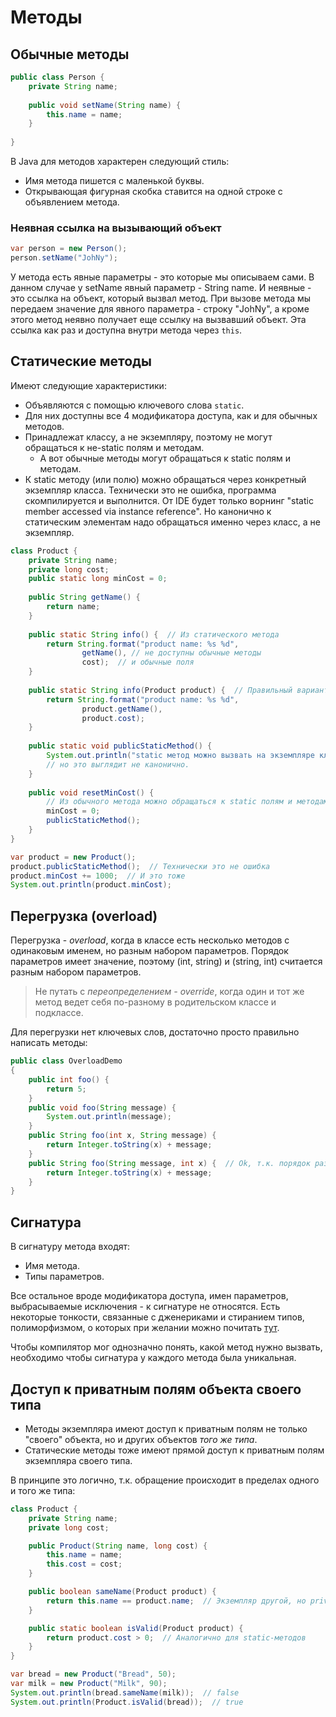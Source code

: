 # Методы

## Обычные методы

```java
public class Person {
    private String name;
    
    public void setName(String name) {
        this.name = name;
    }
    
}
```

В Java для методов характерен следующий стиль:

* Имя метода пишется с маленькой буквы.
* Открывающая фигурная скобка ставится на одной строке с объявлением метода.

### Неявная ссылка на вызывающий объект

```java
var person = new Person();
person.setName("JohNy");
```

У метода есть явные параметры - это которые мы описываем сами. В данном случае у setName явный параметр - String name. И неявные - это ссылка на объект, который вызвал метод. При вызове метода мы передаем значение для явного параметра - строку "JohNy", а кроме этого метод неявно получает еще ссылку на вызвавший объект. Эта ссылка как раз и доступна внутри метода через `this`.

## Статические методы

Имеют следующие характеристики:

* Объявляются с помощью ключевого слова `static`.
* Для них доступны все 4 модификатора доступа, как и для обычных методов.
* Принадлежат классу, а не экземпляру, поэтому не могут обращаться к не-static полям и методам.
  * А вот обычные методы могут обращаться к static полям и методам.
* К static методу (или полю) можно обращаться через конкретный экземпляр класса. Технически это не ошибка, программа скомпилируется и выполнится. От IDE будет только ворнинг "static member accessed via instance reference". Но канонично к статическим элементам надо обращаться именно через класс, а не экземпляр.

```java
class Product {
    private String name;
    private long cost;
    public static long minCost = 0;
    
    public String getName() {
        return name;
    }
    
    public static String info() {  // Из статического метода
        return String.format("product name: %s %d", 
                getName(), // не доступны обычные методы
                cost);  // и обычные поля
    }
    
    public static String info(Product product) {  // Правильный вариант
        return String.format("product name: %s %d", 
                product.getName(), 
                product.cost);
    }
    
    public static void publicStaticMethod() {
        System.out.println("static метод можно вызвать на экземпляре класса.");
        // но это выглядит не канонично.
    }
    
    public void resetMinCost() {
        // Из обычного метода можно обращаться к static полям и методам
        minCost = 0;
        publicStaticMethod();
    }
}

var product = new Product();
product.publicStaticMethod();  // Технически это не ошибка
product.minCost += 1000;  // И это тоже
System.out.println(product.minCost);
```

## Перегрузка (overload)

Перегрузка - *overload*, когда в классе есть несколько методов с одинаковым именем, но разным набором параметров. Порядок параметров имеет значение, поэтому (int, string) и (string, int) считается разным набором параметров.

> Не путать с *переопределением - override*, когда один и тот же метод ведет себя по-разному в родительском классе и подклассе.

Для перегрузки нет ключевых слов, достаточно просто правильно написать методы:

```java
public class OverloadDemo
{
    public int foo() {
        return 5;
    }
    public void foo(String message) {
        System.out.println(message);
    }
    public String foo(int x, String message) {
        return Integer.toString(x) + message;
    }
    public String foo(String message, int x) {  // Ok, т.к. порядок разный
        return Integer.toString(x) + message;
    }
}
```

## Сигнатура

В сигнатуру метода входят:

* Имя метода.
* Типы параметров.

Все остальное вроде модификатора доступа, имен параметров, выбрасываемые исключения - к сигнатуре не относятся. Есть некоторые тонкости, связанные с дженериками и стиранием типов, полиморфизмом, о которых при желании можно почитать [тут](https://www.baeldung.com/java-method-signature-return-type).

Чтобы компилятор мог однозначно понять, какой метод нужно вызвать, необходимо чтобы сигнатура у каждого метода была уникальная.

## Доступ к приватным полям объекта своего типа

* Методы экземпляра имеют доступ к приватным полям не только "своего" объекта, но и других объектов *того же типа*. 
* Статические методы тоже имеют прямой доступ к приватным полям экземпляра своего типа.

В принципе это логично, т.к. обращение происходит в пределах одного и того же типа:

```java
class Product {
    private String name;
    private long cost;

    public Product(String name, long cost) {
        this.name = name;
        this.cost = cost;
    }

    public boolean sameName(Product product) {
        return this.name == product.name;  // Экземпляр другой, но private поле доступно
    }

    public static boolean isValid(Product product) {
        return product.cost > 0;  // Аналогично для static-методов
    }
}

var bread = new Product("Bread", 50);
var milk = new Product("Milk", 90);
System.out.println(bread.sameName(milk));  // false
System.out.println(Product.isValid(bread));  // true
```

